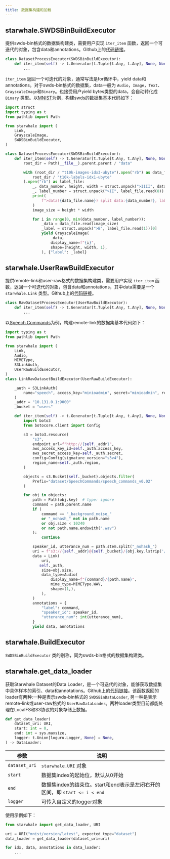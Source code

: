 ```yaml
---
title: 数据集构建和加载
---
```


## starwhale.SWDSBinBuildExecutor

提供swds-bin格式的数据集构建类，需要用户实现 `iter_item` 函数，返回一个可迭代的对象，包含data和annotations。Github上的[代码链接](https://github.com/star-whale/starwhale/blob/dc6e6fdeae2f7c5bd0e72ccd8fb50768b1ce0826/client/starwhale/api/_impl/dataset/builder.py#L138)。

```python
class DatasetProcessExecutor(SWDSBinBuildExecutor):
    def iter_item(self) -> t.Generator[t.Tuple[t.Any, t.Any], None, None]:
        ...
```

`iter_item` 返回一个可迭代的对象，通常写法是for循环中，yield data和annotations。对于swds-bin格式的数据集，data一般为 `Audio`，`Image`，`Text`、`GrayscaleImage`和`Binary`。也接受用户yield bytes类型的data，会自动转化成 `Binary` 类型。以[MNIST](https://github.com/star-whale/starwhale/tree/dc6e6fdeae2f7c5bd0e72ccd8fb50768b1ce0826/example/mnist)为例，构建swds的数据集基本代码如下：

```python
import struct
import typing as t
from pathlib import Path

from starwhale import (
    Link,
    GrayscaleImage,
    SWDSBinBuildExecutor,
)

class DatasetProcessExecutor(SWDSBinBuildExecutor):
    def iter_item(self) -> t.Generator[t.Tuple[t.Any, t.Any], None, None]:
        root_dir = Path(__file__).parent.parent / "data"

        with (root_dir / "t10k-images-idx3-ubyte").open("rb") as data_file, (
            root_dir / "t10k-labels-idx1-ubyte"
        ).open("rb") as label_file:
            _, data_number, height, width = struct.unpack(">IIII", data_file.read(16))
            _, label_number = struct.unpack(">II", label_file.read(8))
            print(
                f">data({data_file.name}) split data:{data_number}, label:{label_number} group"
            )
            image_size = height * width

            for i in range(0, min(data_number, label_number)):
                _data = data_file.read(image_size)
                _label = struct.unpack(">B", label_file.read(1))[0]
                yield GrayscaleImage(
                    _data,
                    display_name=f"{i}",
                    shape=(height, width, 1),
                ), {"label": _label}
```

## starwhale.UserRawBuildExecutor

提供remote-link和user-raw格式的数据集构建类，需要用户实现 `iter_item` 函数，返回一个可迭代的对象，包含data和annotations，其中data需要是一个 `starwhale.Link` 类型。Github上的[代码链接](https://github.com/star-whale/starwhale/blob/dc6e6fdeae2f7c5bd0e72ccd8fb50768b1ce0826/client/starwhale/api/_impl/dataset/builder.py#L307)。

```python
class RawDatasetProcessExecutor(UserRawBuildExecutor):
    def iter_item(self) -> t.Generator[t.Tuple[t.Any, t.Any], None, None]:
        ...
```

以[Speech Commands](https://github.com/star-whale/starwhale/tree/main/example/speech_command)为例，构建remote-link的数据集基本代码如下：

```python
import typing as t
from pathlib import Path

from starwhale import (
    Link,
    Audio,
    MIMEType,
    S3LinkAuth,
    UserRawBuildExecutor,
)
class LinkRawDatasetBuildExecutor(UserRawBuildExecutor):

    _auth = S3LinkAuth(
        name="speech", access_key="minioadmin", secret="minioadmin", region="local"
    )
    _addr = "10.131.0.1:9000"
    _bucket = "users"

    def iter_item(self) -> t.Generator[t.Tuple[t.Any, t.Any], None, None]:
        import boto3
        from botocore.client import Config

        s3 = boto3.resource(
            "s3",
            endpoint_url=f"http://{self._addr}",
            aws_access_key_id=self._auth.access_key,
            aws_secret_access_key=self._auth.secret,
            config=Config(signature_version="s3v4"),
            region_name=self._auth.region,
        )

        objects = s3.Bucket(self._bucket).objects.filter(
            Prefix="dataset/SpeechCommands/speech_commands_v0.02"
        )

        for obj in objects:
            path = Path(obj.key)  # type: ignore
            command = path.parent.name
            if (
                command == "_background_noise_"
                or "_nohash_" not in path.name
                or obj.size < 10240
                or not path.name.endswith(".wav")
            ):
                continue

            speaker_id, utterance_num = path.stem.split("_nohash_")
            uri = f"s3://{self._addr}@{self._bucket}/{obj.key.lstrip('/')}"
            data = Link(
                uri,
               self._auth,
                size=obj.size,
                data_type=Audio(
                    display_name=f"{command}/{path.name}",
                    mime_type=MIMEType.WAV,
                    shape=(1,),
                ),
            )
            annotations = {
                "label": command,
                "speaker_id": speaker_id,
                "utterance_num": int(utterance_num),
            }
            yield data, annotations
```

## starwhale.BuildExecutor

`SWDSBinBuildExecutor` 类的别称，同为swds-bin格式的数据集构建类。

## starwhale.get_data_loader

获取Starwhale Dataset的Data Loader，是一个可迭代的对象，能够获取数据集中具体样本的索引、data和annotations。Github上的[代码链接](https://github.com/star-whale/starwhale/blob/dc6e6fdeae2f7c5bd0e72ccd8fb50768b1ce0826/client/starwhale/api/_impl/dataset/loader.py)。该函数返回的loader有两种:一种是表示swds-bin格式的 `SWDSBinDataLoader`, 另一种是表示remote-link或user-raw格式的 `UserRawDataLoader`。两种loader类型目前都能处理在LocalFS和S3协议的对象存储上数据。

```python
def get_data_loader(
    dataset_uri: URI,
    start: int = 0,
    end: int = sys.maxsize,
    logger: t.Union[loguru.Logger, None] = None,
) -> DataLoader:
```

|参数|说明|
|---|---|
|`dataset_uri`| `starwhale.URI` 对象 |
|`start`| 数据集index的起始位，默认从0开始 |
|`end`| 数据集index的结束位。start和end表示是左闭右开的区间，即 `start <= i < end` |
|`logger`|可传入自定义的logger对象|

使用示例如下：

```python
from starwhale import get_data_loader, URI

uri = URI("mnist/version/latest", expected_type="dataset")
data_loader = get_data_loader(dataset_uri=uri)

for idx, data, annotations in data_loader:
    ...
```
